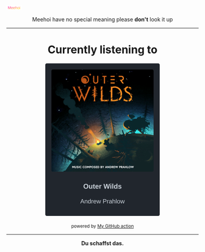 [![Meehoi Logo](https://github.com/beam41/beam41/raw/master/mh.svg)](https://beam41.github.io/)
<p align="center">Meehoi have no special meaning please <b>don't</b> look it up</p>

---

<h1 align="center">Currently listening to</h1>

<!-- spotify-listening-svg-start -->
<p align="center"><img src="https://raw.githubusercontent.com/beam41/beam41/master/top-song-1633191217836.svg" height="400"/></p>
<!-- spotify-listening-svg-end -->


<p align="center"><small>powered by <a href="https://github.com/beam41/spotify-listening-svg">My GitHub action</a></small></p>

---

<p align="center"><b>Du schaffst das.</b></p>
